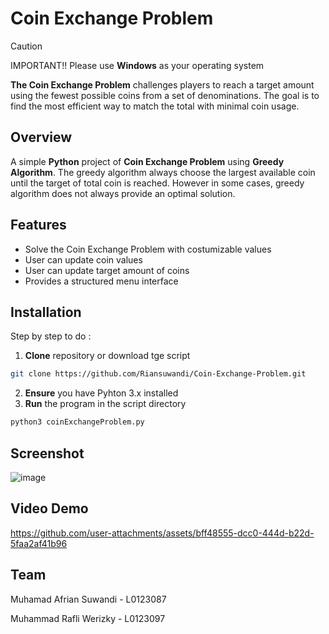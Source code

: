 # Coin Exchange Problem

> [!CAUTION]
> IMPORTANT!! Please use **Windows** as your operating system

**The Coin Exchange Problem** challenges players to reach a target amount using the fewest possible coins from a set of denominations. The goal is to find the most efficient way to match the total with minimal coin usage.

## Overview

A simple **Python** project of **Coin Exchange Problem** using **Greedy Algorithm**. The greedy algorithm always choose the largest available coin until the target of total coin is reached. However in some cases, greedy algorithm does not always provide an optimal solution.

## Features

- Solve the Coin Exchange Problem with costumizable values
- User can update coin values
- User can update target amount of coins
- Provides a structured menu interface

## Installation

Step by step to do :

1. **Clone** repository or download tge script
```bash
git clone https://github.com/Riansuwandi/Coin-Exchange-Problem.git
```
2. **Ensure** you have Pyhton 3.x installed
3. **Run** the program in the script directory
```bash
python3 coinExchangeProblem.py
```
   
## Screenshot
![image](https://github.com/user-attachments/assets/1f32fe53-922c-4dfe-9c20-766917332ee3)

## Video Demo

https://github.com/user-attachments/assets/bff48555-dcc0-444d-b22d-5faa2af41b96

## Team

Muhamad Afrian Suwandi - L0123087

Muhammad Rafli Werizky - L0123097
